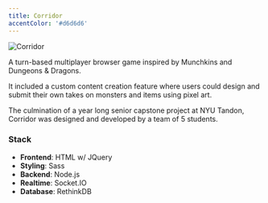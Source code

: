 ```yaml
---
title: Corridor
accentColor: '#d6d6d6'
---
```


<img src='/images/corridor.webp' alt='Corridor' class="w-full object-cover" />

A turn-based multiplayer browser game inspired by Munchkins and Dungeons & Dragons.

It included a custom content creation feature where users could design and submit their own takes
on monsters and items using pixel art.

The culmination of a year long senior capstone project at NYU Tandon, Corridor was designed and
developed by a team of 5 students.

### Stack

- **Frontend**: HTML w/ JQuery
- **Styling**: Sass
- **Backend**: Node.js
- **Realtime**: Socket.IO
- **Database**: RethinkDB
